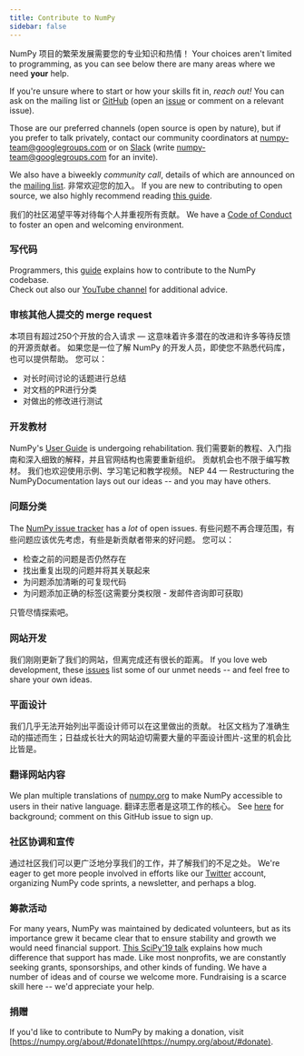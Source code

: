 ```yaml
---
title: Contribute to NumPy
sidebar: false
---
```


NumPy 项目的繁荣发展需要您的专业知识和热情！
Your choices aren't limited to programming, as you can
see below there are many areas where we need **your** help.

If you're unsure where to start or how your skills fit in, _reach out!_ You
can ask on the mailing
list or
[GitHub](http://github.com/numpy/numpy) (open an
[issue](https://github.com/numpy/numpy/issues) or comment on a relevant
issue).

Those are our preferred channels (open source is open by nature), but
if you prefer to talk privately, contact our community coordinators at
<numpy-team@googlegroups.com> or on [Slack](https://numpy-team.slack.com)
(write  <numpy-team@googlegroups.com> for an invite).

We also have a biweekly _community call_, details of which are announced on
the [mailing list](https://mail.python.org/mailman/listinfo/numpy-discussion).
非常欢迎您的加入。
If you are new to contributing to open source, we also highly recommend reading
[this guide](https://opensource.guide/how-to-contribute/).

我们的社区渴望平等对待每个人并重视所有贡献。 We have a [Code of Conduct](/code-of-conduct) to foster an open
and welcoming environment.

### 写代码

Programmers, this
[guide](https://numpy.org/devdocs/dev/index.html#development-process-summary)
explains how to contribute to the NumPy codebase. <br>Check out also our [YouTube channel](https://www.youtube.com/playlist?list=PLCK6zCrcN3GXBUUzDr9L4__LnXZVtaIzS) for additional advice.

### 审核其他人提交的 merge request

本项目有超过250个开放的合入请求 — 这意味着许多潜在的改进和许多等待反馈的开源贡献者。 如果您是一位了解 NumPy 的开发人员，即使您不熟悉代码库，也可以提供帮助。 您可以：

- 对长时间讨论的话题进行总结
- 对文档的PR进行分类
- 对做出的修改进行测试

### 开发教材

NumPy's [User Guide](https://numpy.org/devdocs) is undergoing rehabilitation.
我们需要新的教程、入门指南和深入细致的解释，并且官网结构也需要重新组织。 贡献机会也不限于编写教材。 我们也欢迎使用示例、学习笔记和教学视频。 NEP 44 — Restructuring the
NumPyDocumentation
lays out our ideas -- and you may have others.

### 问题分类

The [NumPy issue tracker](https://github.com/numpy/numpy/issues) has a _lot_
of open issues. 有些问题不再合理范围，有些问题应该优先考虑，有些是新贡献者带来的好问题。  您可以：

- 检查之前的问题是否仍然存在
- 找出重复出现的问题并将其关联起来
- 为问题添加清晰的可复现代码
- 为问题添加正确的标签(这需要分类权限 - 发邮件咨询即可获取)

只管尽情探索吧。

### 网站开发

我们刚刚更新了我们的网站，但离完成还有很长的距离。 If you love web
development, these
[issues](https://github.com/numpy/numpy.org/issues?q=is%3Aissue+is%3Aopen+label%3Adesign)
list some of our unmet needs -- and feel free to share your own ideas.

### 平面设计

我们几乎无法开始列出平面设计师可以在这里做出的贡献。
社区文档为了准确生动的描述而生；日益成长壮大的网站迫切需要大量的平面设计图片-这里的机会比比皆是。

### 翻译网站内容

We plan multiple translations of [numpy.org](https://numpy.org) to make NumPy
accessible to users in their native language. 翻译志愿者是这项工作的核心。  See
[here](https://numpy.org/neps/nep-0028-website-redesign.html#translation-multilingual-i18n)
for background; comment on this GitHub
issue to sign up.

### 社区协调和宣传

通过社区我们可以更广泛地分享我们的工作，并了解我们的不足之处。 We're eager to get more people involved in efforts like our
[Twitter](https://twitter.com/numpy_team) account, organizing NumPy code
sprints, a newsletter, and perhaps a blog.

### 筹款活动

For many years, NumPy was maintained by dedicated volunteers, but as its importance grew it
became clear that to ensure stability and growth we would need financial support.
[This SciPy'19 talk](https://www.youtube.com/watch?v=dBTJD_FDVjU) explains how much difference
that support has made. Like most nonprofits, we are constantly seeking grants, sponsorships,
and other kinds of funding. We have a number of ideas and of course we welcome more.
Fundraising is a scarce skill here -- we'd appreciate your help.

### 捐赠

If you'd like to contribute to NumPy by making a donation, visit [https://numpy.org/about/#donate](https://numpy.org/about/#donate).
